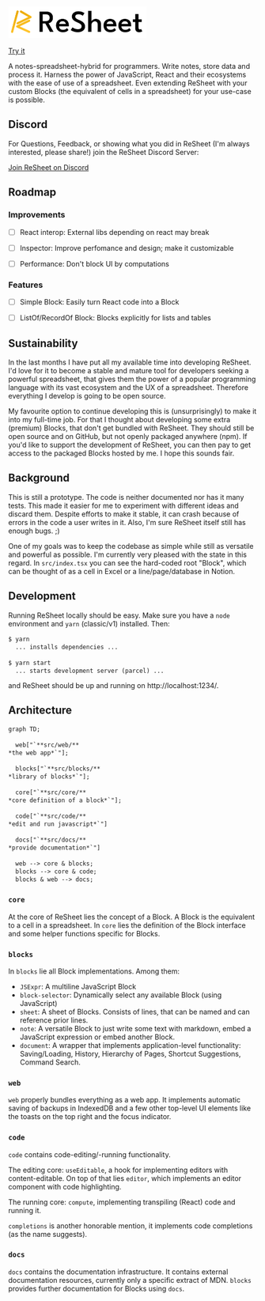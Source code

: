 <img src="assets/images/logotype.svg" alt="ReSheet" style="max-height: 4rem" >

[Try it](https://tbls.dev/)

A notes-spreadsheet-hybrid for programmers. Write notes, store data and process
it. Harness the power of JavaScript, React and their ecosystems with the ease of
use of a spreadsheet. Even extending ReSheet with your custom Blocks (the
equivalent of cells in a spreadsheet) for your use-case is possible.


## Discord

For Questions, Feedback, or showing what you did in ReSheet (I'm always
interested, please share!) join the ReSheet Discord Server:

[Join ReSheet on Discord](https://discord.gg/TQePmKJNQP)


## Roadmap

### Improvements

- [ ] React interop: External libs depending on react may break
- [ ] Inspector: Improve perfomance and design; make it customizable
- [ ] Performance: Don't block UI by computations


### Features

- [ ] Simple Block: Easily turn React code into a Block
- [ ] ListOf/RecordOf Block: Blocks explicitly for lists and tables


## Sustainability

In the last months I have put all my available time into developing ReSheet. I'd
love for it to become a stable and mature tool for developers seeking a powerful
spreadsheet, that gives them the power of a popular programming language with
its vast ecosystem and the UX of a spreadsheet. Therefore everything I develop
is going to be open source.

My favourite option to continue developing this is (unsurprisingly) to make it
into my full-time job. For that I thought about developing some extra (premium)
Blocks, that don't get bundled with ReSheet. They should still be open source and
on GitHub, but not openly packaged anywhere (npm). If you'd like to support the
development of ReSheet, you can then pay to get access to the packaged Blocks
hosted by me. I hope this sounds fair.


## Background

This is still a prototype. The code is neither documented nor has it many tests.
This made it easier for me to experiment with different ideas and discard them.
Despite efforts to make it stable, it can crash because of errors in the code a
user writes in it. Also, I'm sure ReSheet itself still has enough bugs. ;)

One of my goals was to keep the codebase as simple while still as versatile and
powerful as possible. I'm currently very pleased with the state in this regard.
In `src/index.tsx` you can see the hard-coded root "Block", which can be thought
of as a cell in Excel or a line/page/database in Notion.


## Development

Running ReSheet locally should be easy. Make sure you have a `node` environment and
`yarn` (classic/v1) installed. Then:

    $ yarn
      ... installs dependencies ...

    $ yarn start
      ... starts development server (parcel) ...

and ReSheet should be up and running on http://localhost:1234/.


## Architecture

```mermaid
graph TD;

  web["`**src/web/**
*the web app*`"];

  blocks["`**src/blocks/**
*library of blocks*`"];

  core["`**src/core/**
*core definition of a block*`"];

  code["`**src/code/**
*edit and run javascript*`"]

  docs["`**src/docs/**
*provide documentation*`"]

  web --> core & blocks;
  blocks --> core & code; 
  blocks & web --> docs;
```


### `core`

At the core of ReSheet lies the concept of a Block. A Block is the equivalent to
a cell in a spreadsheet. In `core` lies the definition of the Block interface
and some helper functions specific for Blocks.


### `blocks`

In `blocks` lie all Block implementations. Among them:
- `JSExpr`: A multiline JavaScript Block
- `block-selector`: Dynamically select any available Block (using JavaScript)
- `sheet`: A sheet of Blocks. Consists of lines, that can be named and can
  reference prior lines.
- `note`: A versatile Block to just write some text with markdown, embed a
  JavaScript expression or embed another Block.
- `document`: A wrapper that implements application-level functionality:
  Saving/Loading, History, Hierarchy of Pages, Shortcut Suggestions, Command
  Search.


### `web`

`web` properly bundles everything as a web app. It implements automatic saving
of backups in IndexedDB and a few other top-level UI elements like the toasts on
the top right and the focus indicator.


### `code`

`code` contains code-editing/-running functionality.

The editing core: `useEditable`, a hook for implementing editors with
content-editable. On top of that lies `editor`, which implements an editor
component with code highlighting.

The running core: `compute`, implementing transpiling (React) code and running it.

`completions` is another honorable mention, it implements code completions (as
the name suggests).


### `docs`

`docs` contains the documentation infrastructure. It contains external
documentation resources, currently only a specific extract of MDN. `blocks`
provides further documentation for Blocks using `docs`.